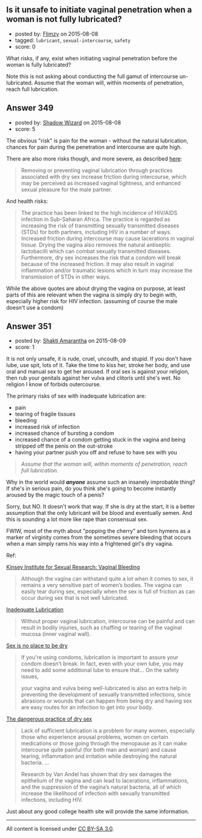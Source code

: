 ## Is it unsafe to initiate vaginal penetration when a woman is not fully lubricated?

- posted by: [Flimzy](https://stackexchange.com/users/7879/flimzy) on 2015-08-08
- tagged: `lubricant`, `sexual-intercourse`, `safety`
- score: 0

What risks, if any, exist when initiating vaginal penetration before the woman is fully lubricated?

Note this is not asking about conducting the full gamut of intercourse un-lubricated.  Assume that the woman will, within moments of penetration, reach full lubrication.



## Answer 349

- posted by: [Shadow Wizard](https://stackexchange.com/users/201110/shadow-wizard) on 2015-08-08
- score: 5

The obvious "risk" is pain for the woman - without the natural lubrication, chances for pain during the penetration and intercourse are quite high.

There are also more risks though, and more severe, as described [here](https://en.wikipedia.org/wiki/Dry_sex):

>Removing or preventing vaginal lubrication through practices associated with dry sex increase friction during intercourse, which may be perceived as increased vaginal tightness, and enhanced sexual pleasure for the male partner.

And health risks:

>The practice has been linked to the high incidence of HIV/AIDS infection in Sub-Saharan Africa. The practice is regarded as increasing the risk of transmitting sexually transmitted diseases (STDs) for both partners, including HIV in a number of ways. Increased friction during intercourse may cause lacerations in vaginal tissue. Drying the vagina also removes the natural antiseptic lactobacilli which can combat sexually transmitted diseases. Furthermore, dry sex increases the risk that a condom will break because of the increased friction. It may also result in vaginal inflammation and/or traumatic lesions which in turn may increase the transmission of STDs in other ways.

While the above quotes are about drying the vagina on purpose, at least parts of this are relevant when the vagina is simply dry to begin with, especially higher risk for HIV infection. (assuming of course the male doesn't use a condom)


## Answer 351

- posted by: [Shakti Amarantha](https://stackexchange.com/users/6557352/shakti-amarantha) on 2015-08-09
- score: 1

<p>It is not only unsafe, it is rude, cruel, uncouth, and stupid. If you don't have lube, use spit, lots of it. Take the time to kiss her, stroke her body, and use oral and manual sex to get her aroused. If oral sex is against your religion, then rub your genitals against her vulva and clitoris until she's wet. No religion I know of forbids outercourse.</p>

<p>The primary risks of sex with inadequate lubrication are:</p>

<ul>
<li>pain</li>
<li>tearing of fragile tissues</li>
<li>bleeding</li>
<li>increased risk of infection</li>
<li>increased chance of bursting a condom</li>
<li>increased chance of a condom getting stuck in the vagina and being stripped off the penis on the out-stroke  </li>
<li>having your partner push you off and refuse to have sex with you</li>
</ul>

<blockquote>
  <p><em>Assume that the woman will, within moments of penetration, reach full lubrication.</em></p>
</blockquote>

<p>Why in the world would <strong><em>anyone</em></strong> assume such an insanely improbable thing?  If she's in serious pain, do you think she's going to become instantly aroused by the magic touch of a penis?</p>

<p>Sorry, but NO.  It doesn't work that way. If she is dry at the start, it is a better assumption that the only lubricant will be blood and eventually semen.  And this is sounding a lot more like rape than consensual sex.</p>

<p>FWIW, most of the myth about "popping the cherry" and torn hymens as a marker of virginity comes from the sometimes severe bleeding that occurs when a man simply rams his way into a frightened girl's dry vagina.</p>

<p>Ref:</p>

<p><a href="http://kinseyconfidential.org/non-lubricated-condoms-vaginal-bleeding/#sthash.U057LT6Q.dpuf" rel="nofollow">Kinsey Institute for Sexual Research: Vaginal Bleeding</a></p>

<blockquote>
  <p>Although the vagina can withstand quite a lot when it comes to sex, it
  remains a very sensitive part of women’s bodies. The vagina can easily
  tear during sex, especially when the sex is full of friction as can
  occur during sex that is not well lubricated.</p>
</blockquote>

<p><a href="http://www.soc.ucsb.edu/sexinfo/article/inadequate-lubrication" rel="nofollow">Inadequate Lubrication</a></p>

<blockquote>
  <p>Without proper vaginal lubrication, intercourse can be painful and can
  result in bodily injuries, such as chaffing or tearing of the vaginal
  mucosa (inner vaginal wall).</p>
</blockquote>

<p><a href="http://www.scarleteen.com/article/advice/sex_is_no_place_to_be_dry" rel="nofollow">Sex is no place to be dry</a></p>

<blockquote>
  <p>If you're using condoms, lubrication is important to assure your
  condom doesn't break. In fact, even with your own lube, you may need
  to add some additional lube to ensure that... On the safety issues,</p>
  
  <p>your vagina and vulva being well-lubricated is also an extra help in
  preventing the development of sexually transmitted infections, since
  abrasions or wounds that can happen from being dry and having sex
  are easy routes for an infection to get into your body.</p>
</blockquote>

<p><a href="http://www.health24.com/Sex/Safe-Sex/Why-some-women-want-dry-vaginas-20150115" rel="nofollow">The dangerous practice of dry sex</a></p>

<blockquote>
  <p>Lack of sufficient lubrication is a problem for many women, especially
  those who experience arousal problems, women on certain medications or
  those going through the menopause as it can make intercourse quite
  painful (for both man and woman) and cause tearing, inflammation and
  irritation while destroying the natural bacteria. ...</p>
  
  <p>Research by Van Andel has shown that dry sex damages the epithelium
  of the vagina and can lead to lacerations, inflammations, and the
  suppression of the vagina’s natural bacteria, all of which increase
  the likelihood of infection with sexually transmitted infections,
  including HIV.</p>
</blockquote>

<p>Just about any good college health site will provide the same information.</p>




---

All content is licensed under [CC BY-SA 3.0](https://creativecommons.org/licenses/by-sa/3.0/).
